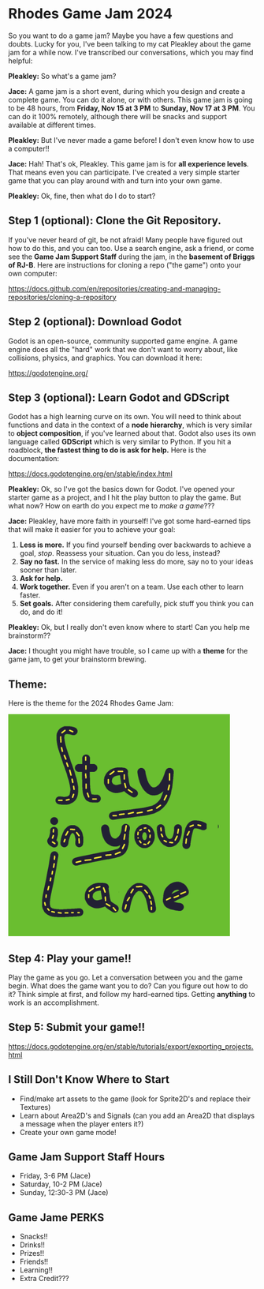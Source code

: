 # Rhodes Game Jam 2024

So you want to do a game jam? Maybe you have a few questions and doubts. Lucky for you, I've been talking to my cat Pleakley about the game jam for a while now. I've transcribed our conversations, which you may find helpful:

**Pleakley:** So what's a game jam?

**Jace:** A game jam is a short event, during which you design and create a complete game. You can do it alone, or with others. This game jam is going to be 48 hours, from **Friday, Nov 15 at 3 PM** to **Sunday, Nov 17 at 3 PM**. You can do it 100% remotely, although there will be snacks and support available at different times.

**Pleakley:** But I've never made a game before! I don't even know how to use a computer!!

**Jace:** Hah! That's ok, Pleakley. This game jam is for **all experience levels**. That means even you can participate. I've created a very simple starter game that you can play around with and turn into your own game.

**Pleakley:** Ok, fine, then what do I do to start?


## Step 1 (optional): Clone the Git Repository.

If you've never heard of git, be not afraid! Many people have figured out how to do this, and you can too. Use a search engine, ask a friend, or come see the **Game Jam Support Staff** during the jam, in the **basement of Briggs of RJ-B**. Here are instructions for cloning a repo ("the game") onto your own computer:

https://docs.github.com/en/repositories/creating-and-managing-repositories/cloning-a-repository

## Step 2 (optional): Download Godot

Godot is an open-source, community supported game engine. A game engine does all the "hard" work that we don't want to worry about, like collisions, physics, and graphics. You can download it here:

https://godotengine.org/

## Step 3 (optional): Learn Godot and GDScript

Godot has a high learning curve on its own. You will need to think about functions and data in the context of a **node hierarchy**, which is very similar to **object composition**, if you've learned about that. Godot also uses its own language called **GDScript** which is very similar to Python. If you hit a roadblock, **the fastest thing to do is ask for help.** Here is the documentation:

https://docs.godotengine.org/en/stable/index.html

**Pleakley:** Ok, so I've got the basics down for Godot. I've opened your starter game as a project, and I hit the play button to play the game. But what now? How on earth do you expect me to _make a game_???

**Jace:** Pleakley, have more faith in yourself! I've got some hard-earned tips that will make it easier for you to achieve your goal:

1. **Less is more.** If you find yourself bending over backwards to achieve a goal, _stop_. Reassess your situation. Can you do less, instead?
2. **Say no fast.** In the service of making less do more, say no to your ideas sooner than later.
3. **Ask for help.**
4. **Work together.** Even if you aren't on a team. Use each other to learn faster.
5. **Set goals.** After considering them carefully, pick stuff you think you can do, and do it!

**Pleakley:** Ok, but I really don't even know where to start! Can you help me brainstorm??

**Jace:** I thought you might have trouble, so I came up with a **theme** for the game jam, to get your brainstorm brewing.

## Theme:

Here is the theme for the 2024 Rhodes Game Jam:

<img src="THEME.png" alt="Stay in Your Lane" width="450"/>


## Step 4: Play your game!!

Play the game as you go. Let a conversation between you and the game begin. What does the game want you to do? Can you figure out how to do it? Think simple at first, and follow my hard-earned tips. Getting **anything** to work is an accomplishment. 

## Step 5: Submit your game!!

https://docs.godotengine.org/en/stable/tutorials/export/exporting_projects.html

## I Still Don't Know Where to Start

* Find/make art assets to the game (look for Sprite2D's and replace their Textures)
* Learn about Area2D's and Signals (can you add an Area2D that displays a message when the player enters it?)
* Create your own game mode!

## Game Jam Support Staff Hours
* Friday, 3-6 PM (Jace)
* Saturday, 10-2 PM (Jace)
* Sunday, 12:30-3 PM (Jace)

## Game Jame PERKS
* Snacks!!
* Drinks!!
* Prizes!!
* Friends!!
* Learning!!
* Extra Credit???
